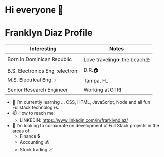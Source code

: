 # Hi everyone 👋

# Franklyn Diaz Profile 


| Interesting |  Notes |
| --- | --- |
|Born in Dominican Republic| Love traveling✈️,the beach⛱️|
| B.S. Electronics Eng. :electron: | D.R.🏠  |
| M.S. Electrical Eng. ⚡| Tampa, FL |
| Senior Research Engineer | Working at GTRI  |

 - 📘 I’m currently learning ... CSS, HTML, JavaScript, Node and all fun Fullstack technologies.
 - 📫 How to reach me: 
   - LINKEDIN: https://www.linkedin.com/in/franklyndiaz/
- 👯 I’m looking to collaborate on development of Full Stack projects in the areas of:
  - Finance 💲
  - Accounting 💰
  - Stock trading 📈

<!--
**fjunior1/fjunior1** is a ✨ _special_ ✨ repository because its `README.md` (this file) appears on your GitHub profile.

Here are some ideas to get you started:

- 🔭 I’m currently working on ...
- 🌱 I’m currently learning ...
- 👯 I’m looking to collaborate on ...
- 🤔 I’m looking for help with ...
- 💬 Ask me about ...
- 📫 How to reach me: ...
- 😄 Pronouns: ...
- ⚡ Fun fact: ...
-->
